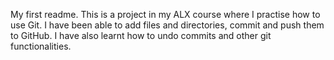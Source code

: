 My first readme.
This is a project in my ALX course where I practise how to use Git.
I have been able to add files and directories, commit and push them to GitHub. I have also learnt how to undo commits and other git functionalities.

